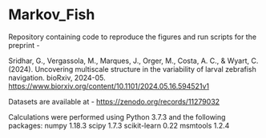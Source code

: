 # Markov_Fish

Repository containing code to reproduce the figures and run scripts for the preprint - 

Sridhar, G., Vergassola, M., Marques, J., Orger, M., Costa, A. C., & Wyart, C. (2024). Uncovering multiscale structure in the variability of larval zebrafish navigation. bioRxiv, 2024-05.
https://www.biorxiv.org/content/10.1101/2024.05.16.594521v1

Datasets are available at - https://zenodo.org/records/11279032

Calculations were performed using Python 3.7.3 and the following packages:
numpy 1.18.3
scipy 1.7.3
scikit-learn 0.22
msmtools 1.2.4
